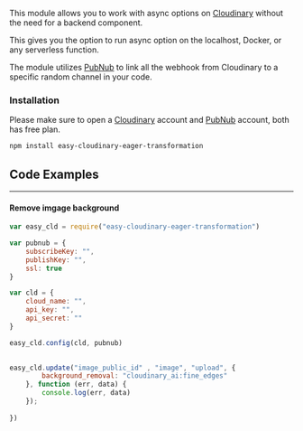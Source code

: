 
This module allows you to work with async options on [Cloudinary](https://cloudinary.com/) without the need for a backend component. 

This gives you the option to run async option on the localhost, Docker, or any serverless function.

The module utilizes [PubNub](https://www.pubnub.com/) to link all the webhook from Cloudinary to a specific random channel in your code.






### Installation

Please make sure to open a [Cloudinary](https://cloudinary.com/) account and [PubNub](https://www.pubnub.com/) account, both has free plan.
 
```sh
npm install easy-cloudinary-eager-transformation
```

## Code Examples
----

#### Remove imgage background

```js
var easy_cld = require("easy-cloudinary-eager-transformation")

var pubnub = {
    subscribeKey: "",
    publishKey: "",
    ssl: true
}

var cld = {
    cloud_name: "",
    api_key: "",
    api_secret: ""
}

easy_cld.config(cld, pubnub)

 
easy_cld.update("image_public_id" , "image", "upload", {
        background_removal: "cloudinary_ai:fine_edges"
    }, function (err, data) {
        console.log(err, data)
    });
        
})
```
